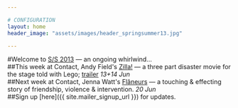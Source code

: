 ```yaml
---

# CONFIGURATION
layout: home
header_image: "assets/images/header_springsummer13.jpg"

---
```

#Welcome to [S/S 2013](/current/2013-springsummer/index.html) — an ongoing whirlwind...    
##This week at Contact, Andy Field's [Zilla!](/current/2013-springsummer/field/index.html) — a three part disaster movie for the stage told with Lego; [trailer](http://vimeo.com/67732979) *13+14 Jun*    
##Next week at Contact, Jenna Watt's [Flâneurs](/current/2013-springsummer/watt/index.html) — a touching & effecting story of friendship, violence & intervention. *20 Jun*    
##Sign up [here]({{ site.mailer_signup_url }}) for updates.
